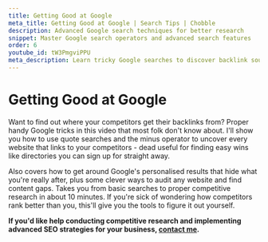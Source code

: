 ```yaml
---
title: Getting Good at Google
meta_title: Getting Good at Google | Search Tips | Chobble
description: Advanced Google search techniques for better research
snippet: Master Google search operators and advanced search features
order: 6
youtube_id: tW3PmgviPPU
meta_description: Learn tricky Google searches to discover backlink sources and use advanced search features effectively
---
```


# Getting Good at Google

Want to find out where your competitors get their backlinks from? Proper handy Google tricks in this video that most folk don't know about. I'll show you how to use quote searches and the minus operator to uncover every website that links to your competitors - dead useful for finding easy wins like directories you can sign up for straight away.

Also covers how to get around Google's personalised results that hide what you're really after, plus some clever ways to audit any website and find content gaps. Takes you from basic searches to proper competitive research in about 10 minutes. If you're sick of wondering how competitors rank better than you, this'll give you the tools to figure it out yourself.

**If you'd like help conducting competitive research and implementing advanced SEO strategies for your business, [contact me](/contact/).**
